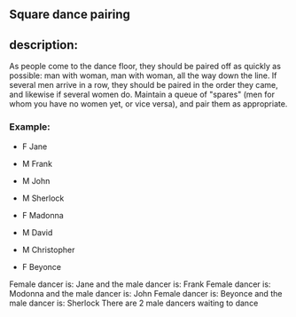 ## Square dance pairing

<h2>description:</h2>

As people come to the dance floor, they should be paired off as quickly as possible: man with woman, man with woman, all the way down the line. If several men arrive in a row, they should be paired in the order they came, and likewise if several women do. Maintain a queue of "spares" (men for whom you have no women yet, or vice versa), and pair them as appropriate.

<h3>Example:</h3>

- F Jane

- M Frank

- M John

- M Sherlock

- F Madonna

- M David

- M Christopher

- F Beyonce

Female dancer is: Jane and the male dancer is: Frank
Female dancer is: Modonna and the male dancer is: John
Female dancer is: Beyonce and the male dancer is: Sherlock
There are 2 male dancers waiting to dance
